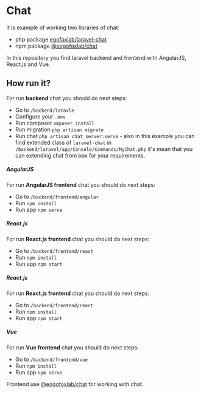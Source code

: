 # Chat

It is example of working two libraries of chat:
* php package [egofoxlab/laravel-chat](https://packagist.org/packages/egofoxlab/laravel-chat)
* npm package [@eogofoxlab/chat](https://www.npmjs.com/package/@egofoxlab/chat)

In this repository you find laravel backend and frontend with AngularJS, React.js and Vue.

## How run it?

For run **backend** chat you should do next steps:

* Go to `/backend/laravle`
* Configure your `.env`
* Run composer `omposer install`
* Run migration `php artisan migrate`
* Run chat `php artisan chat_server:serve` - also in this example you can find 
    extended class of `laravel-chat` in `/backend/laravel/app/Console/Commands/MyChat.php`
    it's mean that you can extending chat from box for your requirements.
    

##### AngularJS
For run **AngularJS frontend** chat you should do next steps:

* Go to `/backend/frontend/angular`
* Run `npm install`
* Run app `npm serve`

##### React.js
For run **React.js frontend** chat you should do next steps:

* Go to `/backend/frontend/react`
* Run `npm install`
* Run app `npm start`

##### React.js
For run **React.js frontend** chat you should do next steps:

* Go to `/backend/frontend/react`
* Run `npm install`
* Run app `npm start`

##### Vue
For run **Vue frontend** chat you should do next steps:

* Go to `/backend/frontend/vue`
* Run `npm install`
* Run app `npm serve`


Frontend use [@eogofoxlab/chat](https://www.npmjs.com/package/@egofoxlab/chat)
for working with chat.
